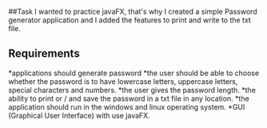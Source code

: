 
##Task
I wanted to practice javaFX, that's why I created a simple Password generator application and I added the features to print and write to the txt file.

## Requirements
*applications should generate password
*the user should be able to choose whether the password is to have lowercase letters, uppercase letters, special characters and numbers.
*the user gives the password length.
*the ability to print or / and save the password in a txt file in any location.
*the application should run in the windows and linux operating system.
*GUI (Graphical User Interface) with use javaFX.
